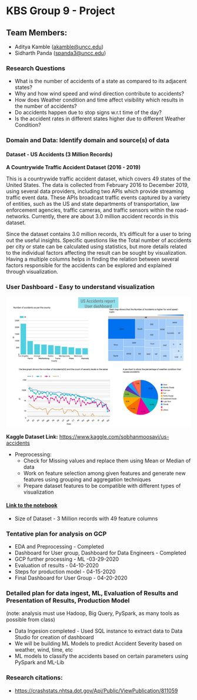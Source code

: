 # KBS Group 9 - Project

## Team Members:
- Aditya Kamble (akamble@uncc.edu)
- Sidharth Panda (spanda3@uncc.edu)


### Research Questions
  - What is the number of accidents of a state as compared to its adjacent states?
  - Why and how wind speed and wind direction contribute to accidents?
  - How does Weather condition and time affect visibility which results in the number of accidents?
  - Do accidents happen due to stop signs w.r.t time of the day?
  - Is the accident rates in different states higher due to different Weather Condition?
  

### Domain and Data: Identify domain and source(s) of data
#### Dataset - US Accidents (3 Million Records)

**A Countrywide Traffic Accident Dataset (2016 - 2019)**

This is a countrywide traffic accident dataset, which covers 49 states of the United States. The data is collected from February 2016 to December 2019, using several data providers, including two APIs which provide streaming traffic event data. These APIs broadcast traffic events captured by a variety of entities, such as the US and state departments of transportation, law enforcement agencies, traffic cameras, and traffic sensors within the road-networks. Currently, there are about 3.0 million accident records in this dataset.

Since the dataset contains 3.0 million records, It’s difficult for a user to bring out the useful insights.
Specific questions like the Total number of accidents per city or state can be calculated using statistics, but more details related to the individual factors affecting the result can be sought by visualization.  Having a multiple columns helps in finding the relation between several factors responsible for the accidents can be explored and explained through visualization.

### User Dashboard - Easy to understand visualization
![image](US_Accidents_Report-UserDashboard.JPG)

**Kaggle Dataset Link:** https://www.kaggle.com/sobhanmoosavi/us-accidents

- Preprocessing:
  - Check for Missing values and replace them using Mean or Median of data
  - Work on feature selection among given features and generate new features using grouping and aggregation techniques
  - Prepare dataset features to be compatible with different types of visualization

#### [Link to the notebook](https://github.com/kbs-group-9/kbs-group-9.github.io/blob/master/notebooks/US%20Accidents%20-%20EDA.ipynb)

- Size of Dataset - 3 Million records with 49 feature columns

### Tentative plan for analysis on GCP
  - EDA and Preprocessing - Completed
  - Dashboard for User group, Dashboard for Data Engineers - Completed
  - GCP further processing - ML -03-29-2020
  - Evaluation of results - 04-10-2020
  - Steps for production model - 04-15-2020
  - Final Dashboard for User Group - 04-20-2020
  
### Detailed plan for data ingest, ML, Evaluation of Results and Presentation of Results, Production Model
(note:  analysis must use Hadoop, Big Query, PySpark, as many tools as possible from class)

  - Data Ingesion completed - Used SQL instance to extract data to Data Studio for creation of dashboard
  - We will be building ML Models to predict Accident Severity based on weather, wind, time, etc
  - ML models to classify the accidents based on certain parameters using PySpark and ML-Lib

### Research citations:
  - https://crashstats.nhtsa.dot.gov/Api/Public/ViewPublication/811059
